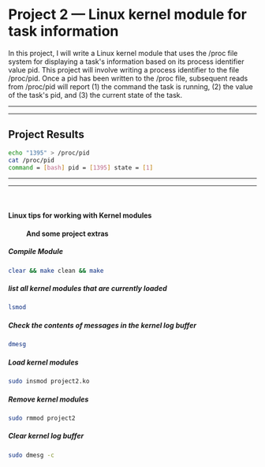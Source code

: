 # Project 2 — Linux kernel module for task information

In this project, I will write a Linux kernel module that uses the /proc file system for displaying a task's information based on its process identifier value pid. This project will involve writing a process identifier to the file /proc/pid. Once a pid has been written to the /proc file, subsequent reads from /proc/pid will report (1) the command the task is running, (2) the value of the task's pid, and (3) the current state of the task.

---
---
## Project Results
```bash
echo "1395" > /proc/pid
cat /proc/pid
command = [bash] pid = [1395] state = [1]
```
---
---

&nbsp;

#### **Linux tips for working with Kernel modules**
#### **&nbsp;&nbsp;&nbsp;&nbsp;&nbsp;&nbsp;&nbsp;&nbsp;&nbsp;&nbsp;&nbsp;And some project extras**

##### **Compile Module**
```bash
clear && make clean && make
```

##### **list all kernel modules that are currently loaded**
```bash
lsmod
```

##### **Check the contents of messages in the kernel log buffer**
```bash
dmesg
```

##### **Load kernel modules**
```bash
sudo insmod project2.ko
```

##### **Remove kernel modules**
```bash
sudo rmmod project2
```

##### **Clear kernel log buffer**
```bash
sudo dmesg -c
```
